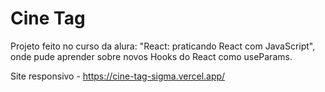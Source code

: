 # Cine Tag
Projeto feito no curso da alura: "React: praticando React com JavaScript", onde pude aprender sobre novos Hooks do React como useParams.

Site responsivo - https://cine-tag-sigma.vercel.app/ 
